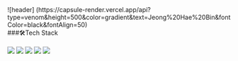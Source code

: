 <div aligen = "center">
![header] (https://capsule-render.vercel.app/api?type=venom&height=500&color=gradient&text=Jeong%20Hae%20Bin&fontColor=black&fontAlign=50)
</div>

<div aligen = "center">
###🛠️Tech Stack
<br></br> 
<img src="https://img.shields.io/badge/html5-E34F26?style=for-the-badge&logo=html5&logoColor=white"> 
<img src="https://img.shields.io/badge/css-1572B6?style=for-the-badge&logo=css3&logoColor=white"> 
<img src="https://img.shields.io/badge/javascript-F7DF1E?style=for-the-badge&logo=javascript&logoColor=black">
<img src="https://img.shields.io/badge/react-61DAFB?style=for-the-badge&logo=react&logoColor=black"> 
<img src="https://img.shields.io/badge/python-3776AB?style=for-the-badge&logo=python&logoColor=white"> 
</div>































  


